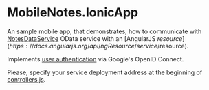 # MobileNotes.IonicApp

An sample mobile app, that demonstrates, how to communicate with [NotesDataService](https://github.com/scale-tone/linq2dynamodb/blob/master/Samples/MobileNotes.Web/Services/NotesDataService.svc) OData service with an [AngularJS $resource](https://docs.angularjs.org/api/ngResource/service/$resource).

Implements [user authentication](https://github.com/scale-tone/linq2dynamodb/blob/master/Samples/MobileNotes.IonicApp/www/js/services.js) via Google's OpenID Connect.

Please, specify your service deployment address at the beginning of [controllers.js](https://github.com/scale-tone/linq2dynamodb/blob/master/Samples/MobileNotes.IonicApp/www/js/controllers.js).
